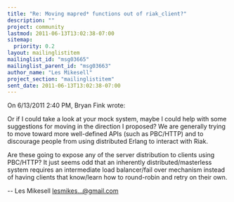 ```yaml
---
title: "Re: Moving mapred* functions out of riak_client?"
description: ""
project: community
lastmod: 2011-06-13T13:02:38-07:00
sitemap:
  priority: 0.2
layout: mailinglistitem
mailinglist_id: "msg03665"
mailinglist_parent_id: "msg03663"
author_name: "Les Mikesell"
project_section: "mailinglistitem"
sent_date: 2011-06-13T13:02:38-07:00
---
```


On 6/13/2011 2:40 PM, Bryan Fink wrote:


Or if I could take a look at your mock system, maybe I could help with
some suggestions for moving in the direction I proposed? We are
generally trying to move toward more well-defined APIs (such as
PBC/HTTP) and to discourage people from using distributed Erlang to
interact with Riak.


Are these going to expose any of the server distribution to clients 
using PBC/HTTP? It just seems odd that an inherently 
distributed/masterless system requires an intermediate load 
balancer/fail over mechanism instead of having clients that know/learn 
how to round-robin and retry on their own.


--
 Les Mikesell
 lesmikes...@gmail.com
